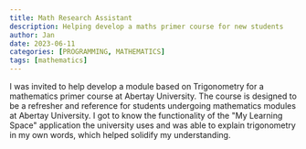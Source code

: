```yaml
---
title: Math Research Assistant
description: Helping develop a maths primer course for new students
author: Jan
date: 2023-06-11
categories: [PROGRAMMING, MATHEMATICS]
tags: [mathematics]
---
```


I was invited to help develop a module based on Trigonometry for a mathematics primer course at Abertay University. The course is designed to be a refresher and reference for students undergoing mathematics modules at Abertay University.
I got to know the functionality of the "My Learning Space" application the university uses and was able to explain trigonometry in my own words, which helped solidify my understanding.
